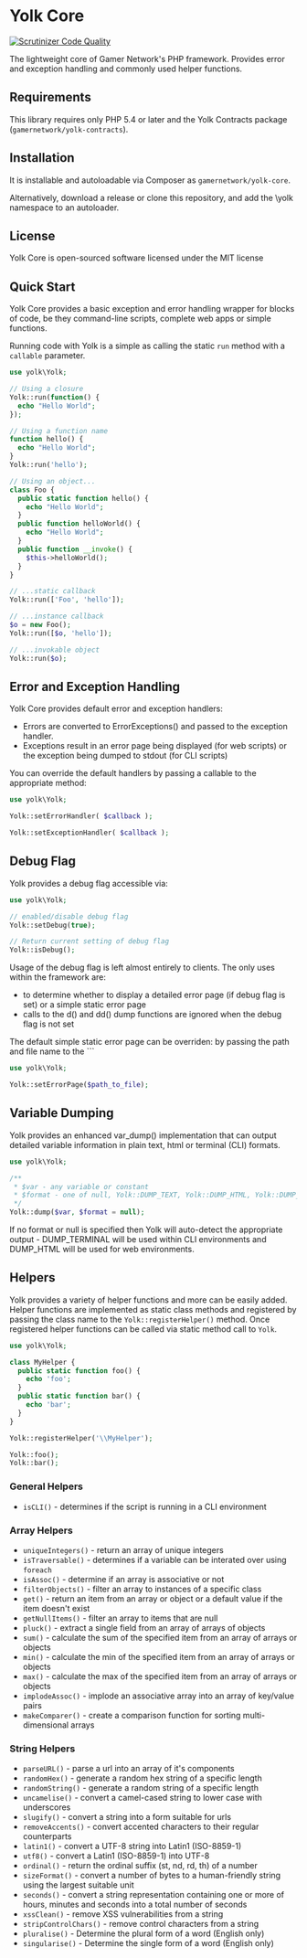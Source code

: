 # Yolk Core

[![Scrutinizer Code Quality](https://scrutinizer-ci.com/g/gamernetwork/yolk-core/badges/quality-score.png?b=master)](https://scrutinizer-ci.com/g/gamernetwork/yolk-core/?branch=master)

The lightweight core of Gamer Network's PHP framework. Provides error and exception handling and commonly used helper
functions.

## Requirements

This library requires only PHP 5.4 or later and the Yolk Contracts package (```gamernetwork/yolk-contracts```).

## Installation

It is installable and autoloadable via Composer as ```gamernetwork/yolk-core```.

Alternatively, download a release or clone this repository, and add the \yolk namespace to an autoloader.

## License

Yolk Core is open-sourced software licensed under the MIT license

## Quick Start

Yolk Core provides a basic exception and error handling wrapper for blocks of code, be they command-line scripts,
complete web apps or simple functions.

Running code with Yolk is a simple as calling the static `run` method with a `callable` parameter.

```php
use yolk\Yolk;

// Using a closure
Yolk::run(function() {
  echo "Hello World";
});

// Using a function name
function hello() {
  echo "Hello World";
}
Yolk::run('hello');

// Using an object...
class Foo {
  public static function hello() {
    echo "Hello World";
  }
  public function helloWorld() {
    echo "Hello World";
  }
  public function __invoke() {
    $this->helloWorld();
  }
}

// ...static callback
Yolk::run(['Foo', 'hello']);

// ...instance callback
$o = new Foo();
Yolk::run([$o, 'hello']);

// ...invokable object
Yolk::run($o);
```

## Error and Exception Handling

Yolk Core provides default error and exception handlers:
* Errors are converted to ErrorExceptions() and passed to the exception handler.
* Exceptions result in an error page being displayed (for web scripts) or the exception being dumped to stdout (for CLI scripts) 

You can override the default handlers by passing a callable to the appropriate method:
```php
use yolk\Yolk;

Yolk::setErrorHandler( $callback );

Yolk::setExceptionHandler( $callback );
```

## Debug Flag

Yolk provides a debug flag accessible via:

```php
use yolk\Yolk;

// enabled/disable debug flag
Yolk::setDebug(true);

// Return current setting of debug flag
Yolk::isDebug();
```

Usage of the debug flag is left almost entirely to clients. The only uses within the framework are:
* to determine whether to display a detailed error page (if debug flag is set) or a simple static error page
* calls to the d() and dd() dump functions are ignored when the debug flag is not set

The default simple static error page can be overriden: by passing the path and file name to the ```
```php
use yolk\Yolk;

Yolk::setErrorPage($path_to_file);
```

## Variable Dumping

Yolk provides an enhanced var_dump() implementation that can output detailed variable information in plain text, html or terminal (CLI) formats.

```php
use yolk\Yolk;

/**
 * $var - any variable or constant
 * $format - one of null, Yolk::DUMP_TEXT, Yolk::DUMP_HTML, Yolk::DUMP_TERMINAL
 */
Yolk::dump($var, $format = null);
```

If no format or null is specified then Yolk will auto-detect the appropriate output - DUMP_TERMINAL will be used within CLI environments and DUMP_HTML will be used for web environments.

## Helpers

Yolk provides a variety of helper functions and more can be easily added. Helper functions are implemented as static class methods and registered by passing the class name to the `Yolk::registerHelper()` method.
Once registered helper functions can be called via static method call to `Yolk`.

```php
use yolk\Yolk;

class MyHelper {
  public static function foo() {
    echo 'foo';
  }
  public static function bar() {
    echo 'bar';
  }
}

Yolk::registerHelper('\\MyHelper');

Yolk::foo();
Yolk::bar();

```

### General Helpers

* `isCLI()` - determines if the script is running in a CLI environment

### Array Helpers

* `uniqueIntegers()` - return an array of unique integers
* `isTraversable()` - determines if a variable can be interated over using `foreach`
* `isAssoc()` - determine if an array is associative or not
* `filterObjects()` - filter an array to instances of a specific class
* `get()` - return an item from an array or object or a default value if the item doesn't exist
* `getNullItems()` - filter an array to items that are null
* `pluck()` - extract a single field from an array of arrays of objects
* `sum()` - calculate the sum of the specified item from an array of arrays or objects
* `min()` - calculate the min of the specified item from an array of arrays or objects
* `max()` - calculate the max of the specified item from an array of arrays or objects
* `implodeAssoc()` - implode an associative array into an array of key/value pairs
* `makeComparer()` - create a comparison function for sorting multi-dimensional arrays

### String Helpers

* `parseURL()` - parse a url into an array of it's components
* `randomHex()` - generate a random hex string of a specific length
* `randomString()` - generate a random string of a specific length
* `uncamelise()` - convert a camel-cased string to lower case with underscores
* `slugify()` - convert a string into a form suitable for urls
* `removeAccents()` - convert accented characters to their regular counterparts
* `latin1()` - convert a UTF-8 string into Latin1 (ISO-8859-1)
* `utf8()` - convert a Latin1 (ISO-8859-1) into UTF-8
* `ordinal()` - return the ordinal suffix (st, nd, rd, th) of a number
* `sizeFormat()` - convert a number of bytes to a human-friendly string using the largest suitable unit
* `seconds()` - convert a string representation containing one or more of hours, minutes and seconds into a total number of seconds
* `xssClean()` - remove XSS vulnerabilities from a string
* `stripControlChars()` - remove control characters from a string
* `pluralise()` - Determine the plural form of a word (English only)
* `singularise()` - Determine the single form of a word (English only)
